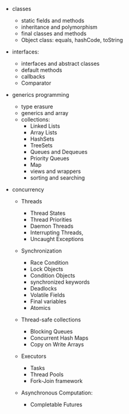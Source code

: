 - classes
  - static fields and methods
  - inheritance and polymorphism
  - final classes and methods
  - Object class: equals, hashCode, toString

- interfaces:
  - interfaces and abstract classes
  - default methods
  - callbacks
  - Comparator

- generics programming
  - type erasure
  - generics and array
  - collections:
    - Linked Lists
    - Array Lists
    - HashSets
    - TreeSets
    - Queues and Dequeues
    - Priority Queues
    - Map
    - views and wrappers
    - sorting and searching

- concurrency
  - Threads
    - Thread States
    - Thread Priorities
    - Daemon Threads
    - Interrupting Threads,
    - Uncaught Exceptions
  - Synchronization
    - Race Condition
    - Lock Objects
    - Condition Objects
    - synchronized keywords
    - Deadlocks
    - Volatile Fields
    - Final variables
    - Atomics

  - Thread-safe collections
    - Blocking Queues
    - Concurrent Hash Maps
    - Copy on Write Arrays

  - Executors
    - Tasks
    - Thread Pools
    - Fork-Join framework

  - Asynchronous Computation:
    - Completable Futures